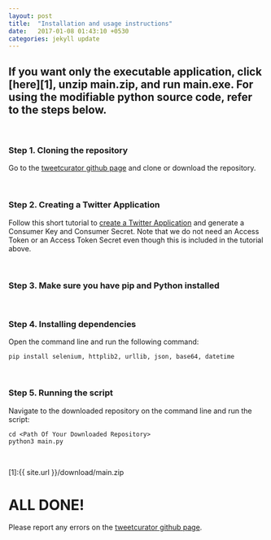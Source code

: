 ```yaml
---
layout: post
title:  "Installation and usage instructions"
date:   2017-01-08 01:43:10 +0530
categories: jekyll update
---
```


## If you want only the executable application, click [here][1], unzip main.zip, and run main.exe. For using the modifiable python source code, refer to the steps below.

<br>

### Step 1. Cloning the repository

Go to the [tweetcurator github page](https://github.com/narangkay/tweetcurator) and clone or download the repository.

<br>

### Step 2. Creating a Twitter Application

Follow this short tutorial to [create a Twitter Application](https://themepacific.com/how-to-generate-api-key-consumer-token-access-key-for-twitter-oauth/994/) and generate a Consumer Key and Consumer Secret. Note that we do not need an Access Token or an Access Token Secret even though this is included in the tutorial above.

<br>

### Step 3. Make sure you have pip and Python installed

<br>

### Step 4. Installing dependencies

Open the command line and run the following command:

```
pip install selenium, httplib2, urllib, json, base64, datetime
```

<br>

### Step 5. Running the script

Navigate to the downloaded repository on the command line and run the script:

```
cd <Path Of Your Downloaded Repository>
python3 main.py
```
<br>


[1]:{{ site.url }}/download/main.zip

# ALL DONE!


Please report any errors on the [tweetcurator github page](https://github.com/narangkay/tweetcurator).
